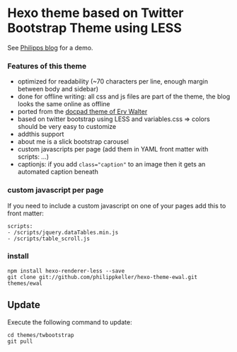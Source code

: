 # Hexo theme based on Twitter Bootstrap Theme using LESS

See [Philipps blog](http://www.philippkeller.com) for a demo.

### Features of this theme

- optimized for readability (~70 characters per line, enough margin between body and sidebar)
- done for offline writing: all css and js files are part of the theme, the blog looks the same online as offline
- ported from the [docpad theme of Erv Walter](https://github.com/ervwalter/ewalnet-docpad)
- based on twitter bootstrap using LESS and variables.css ⇒ colors should be very easy to customize
- addthis support
- about me is a slick bootstrap carousel
- custom javascripts per page (add them in YAML front matter with scripts: …)
- captionjs: if you add `class="caption"` to an image then it gets an automated caption beneath

### custom javascript per page

If you need to include a custom javascript on one of your pages add this to front matter:

```
scripts:
- /scripts/jquery.dataTables.min.js
- /scripts/table_scroll.js
```

### install

    npm install hexo-renderer-less --save
	git clone git://github.com/philippkeller/hexo-theme-ewal.git themes/ewal

## Update

Execute the following command to update:

```
cd themes/twbootstrap
git pull
```
